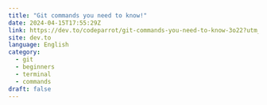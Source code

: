 ```yaml
---
title: "Git commands you need to know!"
date: 2024-04-15T17:55:29Z
link: https://dev.to/codeparrot/git-commands-you-need-to-know-3o22?utm_medium=RSS&utm_source=news.12bit.vn
site: dev.to
language: English
category:
  - git
  - beginners
  - terminal
  - commands
draft: false
---
```

